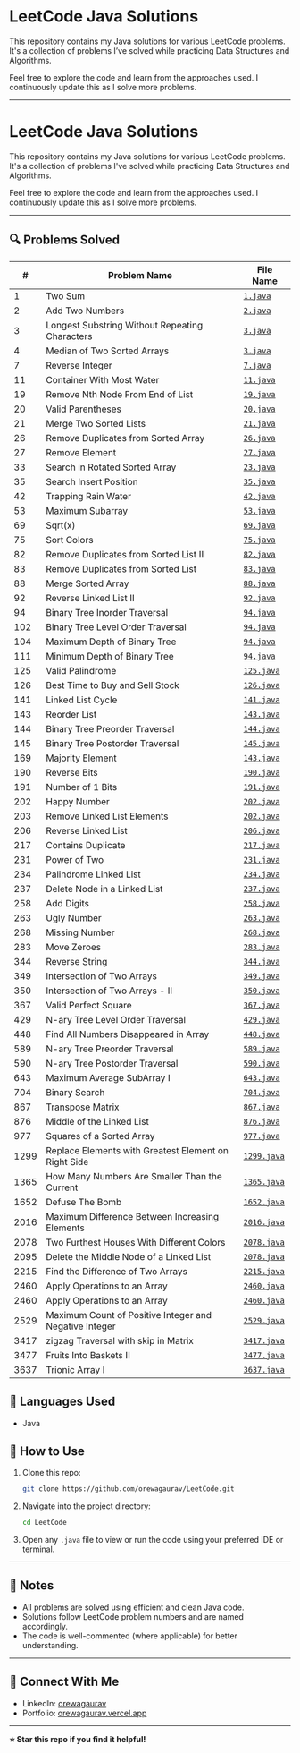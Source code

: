 # LeetCode Java Solutions

This repository contains my Java solutions for various LeetCode problems. It's a collection of problems I’ve solved while practicing Data Structures and Algorithms.

Feel free to explore the code and learn from the approaches used. I continuously update this as I solve more problems.

---
# LeetCode Java Solutions

This repository contains my Java solutions for various LeetCode problems. It's a collection of problems I've solved while practicing Data Structures and Algorithms.

Feel free to explore the code and learn from the approaches used. I continuously update this as I solve more problems.

---

## 🔍 Problems Solved

| #   | Problem Name                                  | File Name     |
|-----|-----------------------------------------------|---------------|
| 1   | Two Sum                                       | [`1.java`](./1.java)      |
| 2   | Add Two Numbers                               | [`2.java`](./2.java)      |
| 3   | Longest Substring Without Repeating Characters| [`3.java`](./3.java)      |
| 4   | Median of Two Sorted Arrays                   | [`3.java`](./4.java)      |
| 7   | Reverse Integer                               | [`7.java`](./7.java)      |
| 11  | Container With Most Water                     | [`11.java`](./11.java)     |
| 19  | Remove Nth Node From End of List              | [`19.java`](./19.java)     |
| 20  | Valid Parentheses                             | [`20.java`](./20.java)     |
| 21  | Merge Two Sorted Lists                        | [`21.java`](./21.java)     |
| 26  | Remove Duplicates from Sorted Array           | [`26.java`](./26.java)     |
| 27  | Remove Element                                | [`27.java`](./27.java)     |
| 33  | Search in Rotated Sorted Array                | [`23.java`](./23.java)     |
| 35  | Search Insert Position                        | [`35.java`](./35.java)     |
| 42  | Trapping Rain Water                           | [`42.java`](./42.java)     |
| 53  | Maximum Subarray                              | [`53.java`](./53.java)     |
| 69  | Sqrt(x)                                       | [`69.java`](./69.java)     |
| 75  | Sort Colors                                   | [`75.java`](./69.java)     |
| 82  | Remove Duplicates from Sorted List II         | [`82.java`](./82.java)     |
| 83  | Remove Duplicates from Sorted List            | [`83.java`](./83.java)     |
| 88  | Merge Sorted Array                            | [`88.java`](./88.java)     |
| 92  | Reverse Linked List II                        | [`92.java`](./92.java)     |
| 94  | Binary Tree Inorder Traversal                 | [`94.java`](./94.java)     |
| 102 | Binary Tree Level Order Traversal             | [`94.java`](./94.java)     |
| 104 | Maximum Depth of Binary Tree                  | [`94.java`](./94.java)     |
| 111 | Minimum Depth of Binary Tree                  | [`94.java`](./94.java)     |
| 125 | Valid Palindrome                              | [`125.java`](./125.java)    |
| 126 | Best Time to Buy and Sell Stock               | [`126.java`](./126.java)    |
| 141 | Linked List Cycle                             | [`141.java`](./141.java)    |
| 143 | Reorder List                                  | [`143.java`](./143.java)    |
| 144 | Binary Tree Preorder Traversal                | [`144.java`](./144.java)    |
| 145 | Binary Tree Postorder Traversal               | [`145.java`](./145.java)    |
| 169 | Majority Element                              | [`143.java`](./143.java)    |
| 190 | Reverse Bits                                  | [`190.java`](./190.java)    |
| 191 | Number of 1 Bits                              | [`191.java`](./191.java)    |
| 202 | Happy Number                                  | [`202.java`](./202.java)    |
| 203 | Remove Linked List Elements                   | [`202.java`](./202.java)    |
| 206 | Reverse Linked List                           | [`206.java`](./206.java)    |
| 217 | Contains Duplicate                            | [`217.java`](./217.java)    |
| 231 | Power of Two                                  | [`231.java`](./231.java)    |
| 234 | Palindrome Linked List                        | [`234.java`](./234.java)    |
| 237 | Delete Node in a Linked List                  | [`237.java`](./237.java)    |
| 258 | Add Digits                                    | [`258.java`](./258.java)    |
| 263 | Ugly Number                                   | [`263.java`](./263.java)    |
| 268 | Missing Number                                | [`268.java`](./268.java)    |
| 283 | Move Zeroes                                   | [`283.java`](./283.java)    |
| 344 | Reverse String                                | [`344.java`](./344.java)    |
| 349 | Intersection of Two Arrays                    | [`349.java`](./349.java)    |
| 350 | Intersection of Two Arrays - II               | [`350.java`](./350.java)    |
| 367 | Valid Perfect Square                          | [`367.java`](./367.java)    |
| 429 | N-ary Tree Level Order Traversal              | [`429.java`](./429.java)    |
| 448 | Find All Numbers Disappeared in Array         | [`448.java`](./448.java)    |
| 589 | N-ary Tree Preorder Traversal                 | [`589.java`](./589.java)    |
| 590 | N-ary Tree Postorder Traversal                | [`590.java`](./590.java)    |
| 643 | Maximum Average SubArray I                    | [`643.java`](./643.java)    |
| 704 | Binary Search                                 | [`704.java`](./704.java)    |
| 867 | Transpose Matrix                              | [`867.java`](./867.java)    |
| 876 | Middle of the Linked List                     | [`876.java`](./876.java)    |
| 977 | Squares of a Sorted Array                     | [`977.java`](./977.java)    |
| 1299| Replace Elements with Greatest Element on Right Side | [`1299.java`](./1299.java)    |
| 1365| How Many Numbers Are Smaller Than the Current  | [`1365.java`](./1365.java)   |
| 1652| Defuse The Bomb                                | [`1652.java`](./1652.java)   |
| 2016| Maximum Difference Between Increasing Elements | [`2016.java`](./2016.java)   |
| 2078| Two Furthest Houses With Different Colors      | [`2078.java`](./2078.java)   |
| 2095| Delete the Middle Node of a Linked List        | [`2078.java`](./2078.java)   |
| 2215| Find the Difference of Two Arrays              | [`2215.java`](./2215.java)   |
| 2460| Apply Operations to an Array                   | [`2460.java`](./2460.java)   |
| 2460| Apply Operations to an Array                   | [`2460.java`](./2460.java)   |
| 2529| Maximum Count of Positive Integer and Negative Integer| [`2529.java`](./2529.java)   |
| 3417| zigzag Traversal with skip in Matrix           | [`3417.java`](./3417.java)   |
| 3477| Fruits Into Baskets II                         | [`3477.java`](./3477.java)   |
| 3637| Trionic Array I                                | [`3637.java`](./3637.java)   |

## 🧠 Languages Used

- Java

## 🚀 How to Use

1. Clone this repo:

   ```bash
   git clone https://github.com/orewagaurav/LeetCode.git
   ```

2. Navigate into the project directory:

   ```bash
   cd LeetCode
   ```

3. Open any `.java` file to view or run the code using your preferred IDE or terminal.

---

## 📌 Notes

- All problems are solved using efficient and clean Java code.
- Solutions follow LeetCode problem numbers and are named accordingly.
- The code is well-commented (where applicable) for better understanding.

---

## 🔗 Connect With Me

- LinkedIn: [orewagaurav](https://linkedin.com/in/orewagaurav)
- Portfolio: [orewagaurav.vercel.app](https://orewagaurav.vercel.app)

---

**⭐ Star this repo if you find it helpful!**
